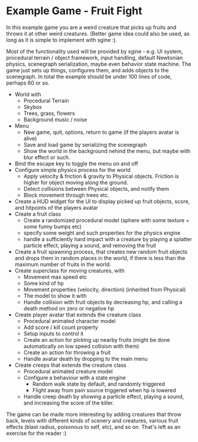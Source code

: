 # Example Game - Fruit Fight #

In this example game you are a weird creature that picks up fruits and throws it at other weird creatures.  (Better game idea could also be used, as long as it is simple to implement with sgine :).

Most of the functionality used will be provided by sgine - e.g. UI system, procedural terrain / object framework, input handling, default Newtonian physics, scenegraph serialization, maybe even behavior state machine.  The game just sets up things, configures them, and adds objects to the scenegraph.  In total the example should be under 100 lines of code, perhaps 60 or so.

  * World with
    * Procedural Terrain
    * Skybox
    * Trees, grass, flowers
    * Background music / noise
  * Menu
    * New game, quit, options, return to game (if the players avatar is alive)
    * Save and load game by serializing the scenegraph
    * Show the world in the background nehind the menu, but maybe with blur effect or such.
  * Bind the escape key to toggle the menu on and off
  * Configure simple physics process for the world
    * Apply velocity & friction & gravity to Physical objects.  Friction is higher for object moving along the ground.
    * Detect collisions between Physical objects, and notify them
    * Block movement through trees etc.
  * Create a HUD widget for the UI to display picked up fruit objects, score, and hitpoints of the players avatar
  * Create a fruit class
    * Create a randomized procedural model (sphere with some texture + some funny bumps etc)
    * specify some weight and such properties for the physics engine
    * handle a sufficiently hard impact with a creature by playing a splatter particle effect, playing a sound, and removing the fruit
  * Create a fruit spawning process, that creates new random fruit objects and drops them in random places in the world, if there is less than the maximum number of fruits in the world.
  * Create superclass for moving creatures, with
    * Movement max speed etc
    * Some kind of hp
    * Movement properties (velocity, direction) (inherited from Physical)
    * The model to show it with
    * Handle collision with fruit objects by decreasing hp, and calling a death method on zero or negative hp
  * Create player avatar that extends the creature class
    * Procedural animated character model
    * Add score / kill count property
    * Setup inputs to control it
    * Create an action for picking up nearby fruits (might be done automatically on low speed collision with them)
    * Create an action for throwing a fruit
    * Handle avatar death by dropping to the main menu
  * Create creeps that extends the creature class
    * Procedural animated creature model
    * Configure a behaviour with a state engine
      * Random walk state by default, and randomly triggered
      * Flight away from pain source triggered when hp is lowered
    * Handle creep death by showing a particle effect, playing a sound, and increasing the score of the killer.

The game can be made more interesting by adding creatures that throw back, levels with different kinds of scenery and creatures, various fruit effects (blast radius, poisonous to self, etc), and so on.  That's left as an exercise for the reader :)